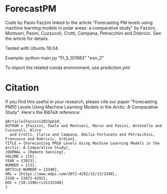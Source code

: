 # ForecastPM
Code by Paolo Fazzini linked to the article "Forecasting PM levels using machine learning models in polar areas: a comparative study" by Fazzini, Montuori, Pasini, Cuzzucoli, Crotti, Campana, Petracchini and Dobricic. See the article for details.

Tested with Ubuntu 18.04.

Example:
python main.py "FI_5_101983" "esn_2"

To import the related conda environment, use prediction.yml


# Citation
If you find this useful in your research, please cite our paper "Forecasting PM10 Levels Using Machine Learning Models in the Arctic: A Comparative Study". Here's the BibTeX reference:

<div class="snippet-clipboard-content notranslate position-relative overflow-auto" data-snippet-clipboard-copy-content="@article{chu2019multi,
  title={Multi-Agent Deep Reinforcement Learning for Large-Scale Traffic Signal Control},
  author={Chu, Tianshu and Wang, Jie and Codec{\`a}, Lara and Li, Zhaojian},
  journal={IEEE Transactions on Intelligent Transportation Systems},
  year={2019},
  publisher={IEEE}
}"><pre class="notranslate"><code>@Article{Fazzini2023pm10,
AUTHOR = {Fazzini, Paolo and Montuori, Marco and Pasini, Antonello and Cuzzucoli, Alice 
  and Crotti, Ilaria and Campana, Emilio Fortunato and Petracchini, Francesco and Dobricic, Srdjan},
TITLE = {Forecasting PM10 Levels Using Machine Learning Models in the Arctic: A Comparative Study},
JOURNAL = {Remote Sensing},
VOLUME = {15},
YEAR = {2023},
NUMBER = {13},
ARTICLE-NUMBER = {3348},
URL = {https://www.mdpi.com/2072-4292/15/13/3348},
ISSN = {2072-4292},
DOI = {10.3390/rs15133348}
}
</code></pre></div>


